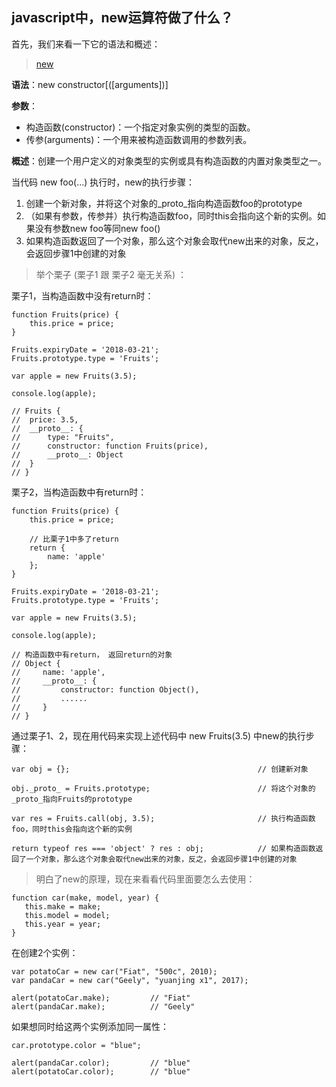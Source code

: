 ## javascript中，new运算符做了什么？

首先，我们来看一下它的语法和概述：
> [new](https://developer.mozilla.org/zh-CN/docs/Web/JavaScript/Reference/Operators/new "new")

**语法**：new constructor[([arguments])]

**参数**：
	
- 构造函数(constructor)：一个指定对象实例的类型的函数。
- 传参(arguments)：一个用来被构造函数调用的参数列表。

**概述**：创建一个用户定义的对象类型的实例或具有构造函数的内置对象类型之一。

当代码 new foo(...) 执行时，new的执行步骤：

1. 创建一个新对象，并将这个对象的_proto_指向构造函数foo的prototype
2. （如果有参数，传参并）执行构造函数foo，同时this会指向这个新的实例。如果没有参数new foo等同new foo()
3. 如果构造函数返回了一个对象，那么这个对象会取代new出来的对象，反之，会返回步骤1中创建的对象

> 举个栗子 (栗子1 跟 栗子2 毫无关系) ：

栗子1，当构造函数中没有return时：

    function Fruits(price) {
		this.price = price;
    }
    
    Fruits.expiryDate = '2018-03-21';
    Fruits.prototype.type = 'Fruits';
    
    var apple = new Fruits(3.5);
    
    console.log(apple);

    // Fruits {
    // 	price: 3.5,
    // 	__proto__: {
    // 		type: "Fruits",
    // 		constructor: function Fruits(price),
    // 		__proto__: Object
    // 	}
    // }

栗子2，当构造函数中有return时：

    function Fruits(price) {
	    this.price = price;

        // 比栗子1中多了return
	    return {
		    name: 'apple'
	    };
    }
  
    Fruits.expiryDate = '2018-03-21';
    Fruits.prototype.type = 'Fruits';
    
    var apple = new Fruits(3.5);

    console.log(apple);
	
	// 构造函数中有return， 返回return的对象
    // Object {
    // 	   name: 'apple',
    //     __proto__: {
    // 	  	   constructor: function Object(),
    // 		   ......
    // 	   }
    // }

通过栗子1、2，现在用代码来实现上述代码中 new Fruits(3.5) 中new的执行步骤：

    var obj = {};                                          // 创建新对象

    obj._proto_ = Fruits.prototype;                        // 将这个对象的_proto_指向Fruits的prototype
    
    var res = Fruits.call(obj, 3.5);                       // 执行构造函数foo，同时this会指向这个新的实例
    
    return typeof res === 'object' ? res : obj;            // 如果构造函数返回了一个对象，那么这个对象会取代new出来的对象，反之，会返回步骤1中创建的对象

> 明白了new的原理，现在来看看代码里面要怎么去使用：

    function car(make, model, year) {
       this.make = make;
       this.model = model;
       this.year = year;
    }

在创建2个实例：

    var potatoCar = new car("Fiat", "500c", 2010);
    var pandaCar = new car("Geely", "yuanjing x1", 2017);

    alert(potatoCar.make);         // "Fiat"
    alert(pandaCar.make);          // "Geely"

如果想同时给这两个实例添加同一属性：

    car.prototype.color = "blue";

    alert(pandaCar.color);         // "blue"
    alert(potatoCar.color);        // "blue"
